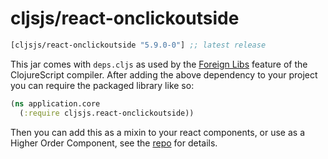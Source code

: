 # cljsjs/react-onclickoutside

[](dependency)
```clojure
[cljsjs/react-onclickoutside "5.9.0-0"] ;; latest release
```
[](/dependency)

This jar comes with `deps.cljs` as used by the [Foreign Libs][flibs] feature
of the ClojureScript compiler. After adding the above dependency to your project
you can require the packaged library like so:

```clojure
(ns application.core
  (:require cljsjs.react-onclickoutside))
```

Then you can add this as a mixin to your react components, or use as a Higher
Order Component, see the [repo][repo] for details.

[flibs]: https://github.com/clojure/clojurescript/wiki/Packaging-Foreign-Dependencies
[repo]: https://github.com/Pomax/react-onclickoutside
